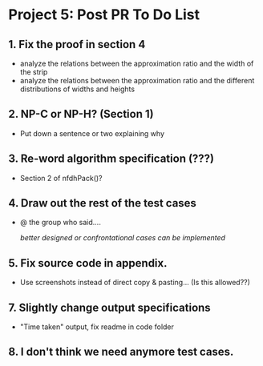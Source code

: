 # Project 5: Post PR To Do List

## 1. Fix the proof in section 4
* analyze the relations between the approximation ratio and the width of the strip
* analyze the relations between the approximation ratio and the different distributions of widths and heights

## 2. NP-C or NP-H? (Section 1)
* Put down a sentence or two explaining why

## 3. Re-word algorithm specification (???)
* Section 2 of nfdhPack()?

## 4. Draw out the rest of the test cases
* @ the group who said....

     *better designed or confrontational cases can be implemented*

## 5. Fix source code in appendix.
* Use screenshots instead of direct copy & pasting... (Is this allowed??)

## 7. Slightly change output specifications
* "Time taken" output, fix readme in code folder

## 8. I don't think we need anymore test cases.
